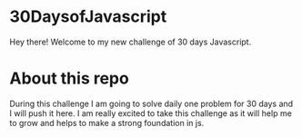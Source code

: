 # 30DaysofJavascript
Hey there! Welcome to my new challenge of 30 days Javascript.

# About this repo
During this challenge I am going to solve daily one problem for 30 days and I will push it here. 
I am really excited to take this challenge as it will help me to grow and helps to make  a strong foundation in js.
